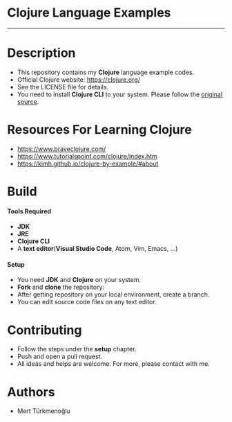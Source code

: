# Clojure Language Examples
***
# Description
* This repository contains my **Clojure** language example codes.
* Official Clojure website: https://clojure.org/
* See the LICENSE file for details.
* You need to install **Clojure CLI** to your system. Please follow the [original source].
# Resources For Learning Clojure
* https://www.braveclojure.com/
* https://www.tutorialspoint.com/clojure/index.htm
* https://kimh.github.io/clojure-by-example/#about
# Build
#### Tools Required
* **JDK**
* **JRE**
* **Clojure CLI**
* A **text editor**(**Visual Studio Code**, Atom, Vim, Emacs, ...)
#### Setup
* You need **JDK** and **Clojure** on your system.
* **Fork** and **clone** the repository:
* After getting repository on your local environment, create a branch.
* You can edit source code files on any text editor.
# Contributing
* Follow the steps under the **setup** chapter.
* Push and open a pull request.
* All ideas and helps are welcome. For more, please contact with me.
# Authors
* Mert Türkmenoğlu

[original source]: https://clojure.org/
